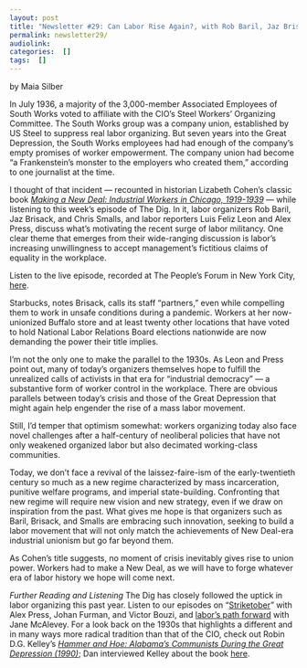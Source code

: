 ```yaml
---
layout: post
title: "Newsletter #29: Can Labor Rise Again?, with Rob Baril, Jaz Brisack, Luis Feliz Leon, Alex Press, and Chris Smalls"
permalink: newsletter29/
audiolink: 
categories:  []
tags:  []
---
```


by Maia Silber

In July 1936, a majority of the 3,000-member Associated Employees of South Works voted to affiliate with the CIO’s Steel Workers’ Organizing Committee. The South Works group was a company union, established by US Steel to suppress real labor organizing. But seven years into the Great Depression, the South Works employees had had enough of the company’s empty promises of worker empowerment. The company union had become “a Frankenstein’s monster to the employers who created them,” according to one journalist at the time.

I thought of that incident — recounted in historian Lizabeth Cohen’s classic book *[Making a New Deal: Industrial Workers in Chicago, 1919-1939](https://www.cambridge.org/core/books/making-a-new-deal/E27B0C6C73EF62AABBDA46D6015AB2CC)* — while listening to this week’s episode of The Dig. In it, labor organizers Rob Baril, Jaz Brisack, and Chris Smalls, and labor reporters Luis Feliz Leon and Alex Press, discuss what’s motivating the recent surge of labor militancy. One clear theme that emerges from their wide-ranging discussion is labor’s increasing unwillingness to accept management’s fictitious claims of equality in the workplace.

Listen to the live episode, recorded at The People’s Forum in New York City, [here](https://thedigradio.com/podcast/the-return-of-labor-militancy/).

Starbucks, notes Brisack, calls its staff “partners,” even while compelling them to work in unsafe conditions during a pandemic. Workers at her now-unionized Buffalo store and at least twenty other locations that have voted to hold National Labor Relations Board elections nationwide are now demanding the power their title implies.

I’m not the only one to make the parallel to the 1930s. As Leon and Press point out, many of today’s organizers themselves hope to fulfill the unrealized calls of activists in that era for “industrial democracy” — a substantive form of worker control in the workplace. There are obvious parallels between today’s crisis and those of the Great Depression that might again help engender the rise of a mass labor movement.

Still, I’d temper that optimism somewhat: workers organizing today also face novel challenges after a half-century of neoliberal policies that have not only weakened organized labor but also decimated working-class communities.

Today, we don’t face a revival of the laissez-faire-ism of the early-twentieth century so much as a new regime characterized by mass incarceration, punitive welfare programs, and imperial state-building. Confronting that new regime will require new vision and new strategy, even if we draw on inspiration from the past. What gives me hope is that organizers such as Baril, Brisack, and Smalls are embracing such innovation, seeking to build a labor movement that will not only match the achievements of New Deal-era industrial unionism but go far beyond them.

As Cohen’s title suggests, no moment of crisis inevitably gives rise to union power. Workers had to make a New Deal, as we will have to forge whatever era of labor history we hope will come next.

*Further Reading and Listening*
The Dig has closely followed the uptick in labor organizing this past year. Listen to our episodes on “[Striketober](https://thedigradio.com/podcast/striketober)” with Alex Press, Johan Furman, and Victor Bouzi, and [labor’s path forward](https://thedigradio.com/podcast/strike-with-jane-mcalevey-2) with Jane McAlevey. For a look back on the 1930s that highlights a different and in many ways more radical tradition than that of the CIO, check out Robin D.G. Kelley’s *[Hammer and Hoe: Alabama’s Communists During the Great Depression (1990)](https://uncpress.org/book/9781469625485/hammer-and-hoe/)*; Dan interviewed Kelley about the book [here](https://thedigradio.com/podcast/hammer-and-hoe-with-robin-d-g-kelley).
